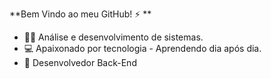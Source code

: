 **Bem Vindo ao meu GitHub! ⚡ **
- 👨‍💻 Análise e desenvolvimento de sistemas.  
- 💻 Apaixonado por tecnologia - Aprendendo dia após dia. 
- 🤖 Desenvolvedor Back-End

<!---
marlonknupp/marlonknupp is a ✨ special ✨ repository because its `README.md` (this file) appears on your GitHub profile.
You can click the Preview link to take a look at your changes.
--->

